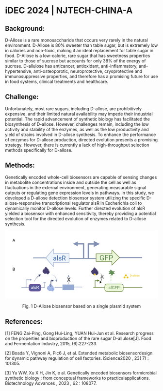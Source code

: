 # iDEC 2024 | NJTECH-CHINA-A

## Background:
  D-Allose is a rare monosaccharide that occurs very rarely in the natural environment. D-Allose is 80% sweeter than table sugar, but is extremely low in calories and non-toxic, making it an ideal replacement for table sugar in food. D-Allose is a low-calorie, rare sugar that has sweetness properties similar to those of sucrose but accounts for only 38% of the energy of sucrose. D-allulose has anticancer, antioxidant, anti-inflammatory, anti-hypertensive, anti-osteoporotic, neuroprotective, cryoprotective and immunosuppressive properties, and therefore has a promising future for use in food systems, clinical treatments and healthcare.

## Challenge:
  Unfortunately, most rare sugars, including D-allose, are prohibitively expensive, and their limited natural availability may impede their industrial potential.
  The rapid advancement of synthetic biology has facilitated the biosynthesis of D-allose. However, challenges remain, including the low activity and stability of the enzymes, as well as the low productivity and yield of strains involved in D-allose synthesis. To enhance the performance of enzymes for D-allose production, directed evolution presents a promising strategy. However, there is currently a lack of high-throughput selection methods specifically for D-allose.

## Methods:
  Genetically encoded whole-cell biosensors are capable of sensing changes in metabolite concentrations inside and outside the cell as well as fluctuations in the external environment, generating measurable signal outputs or regulating gene expression levels in pathways.
  In this study, we developed a D-allose detection biosensor system utilizing the specific D-allose-responsive transcriptional regulator alsR in Escherichia coli to dynamically monitor D-allose levels. Further directed evolution of alsR yielded a biosensor with enhanced sensitivity, thereby providing a potential selection tool for the directed evolution of enzymes related to D-allose synthesis.

![Image](https://github.com/idec-teams/2024_NJTECH-CHINA-A/blob/main/docs/img/1.png)
<center>Fig. 1 D-Allose biosensor based on a single plasmid system</center>

## References:
[1]	FENG Zai-Ping, Gong Hui-Ling, YUAN Hui-Jun et al. Research progress on the properties and bioproduction of the rare sugar D-allulose[J]. Food and Fermentation Industry, 2015, (6):227-233.

[2]	Boada Y, Vignoni A, Pic6 J, et al. Extended metabolic biosensordesign for dynamic pathway regulation of cell factories. iScience2020 , 23( 7) : 101305.

[3]	Yu WW, Xu X H, Jin K, e al. Genetically encoded biosensors formicrobial synthetic biology : from conceptual frameworks to practicalapplications. Biotechnology Advances , 2023 , 62 : 108077. 






